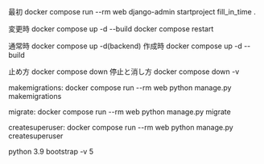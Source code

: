 最初
docker compose run --rm web django-admin startproject fill_in_time .




変更時
docker compose up -d --build
docker compose restart

通常時
docker compose up -d(backend)
作成時
docker compose up -d --build

止め方
docker compose down
停止と消し方
docker compose down -v

makemigrations:
  docker compose run --rm web python manage.py makemigrations

migrate:
  docker compose run --rm web python manage.py migrate

createsuperuser:
  docker compose run --rm web python manage.py createsuperuser

python 3.9
bootstrap -v 5